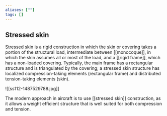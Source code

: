 ```yaml
---
aliases: [""]
tags: []
---
```


## Stressed skin

Stressed skin is a rigid construction in which the skin or covering takes a portion of the structural load, intermediate between [[monocoque]], in which the skin assumes all or most of the load, and a [[rigid frame]], which has a non-loaded covering. Typically, the main frame has a rectangular structure and is triangulated by the covering; a stressed skin structure has localized compression-taking elements (rectangular frame) and distributed tension-taking elements (skin).

![[ss112-1487529788.jpg]]

The modern approach in aircraft is to use [[stressed skin]] construction, as it allows a weight efficient structure that is well suited for both compression and tension.